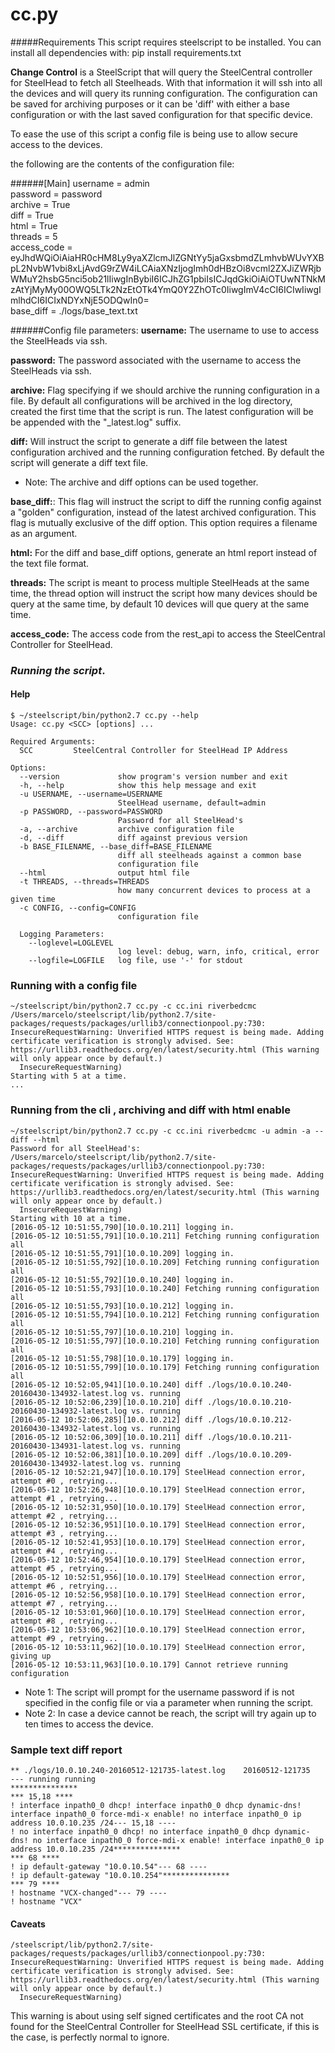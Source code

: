 # cc.py
#####Requirements
This script requires steelscript to be installed. You can install all dependencies with:
pip install requirements.txt

**Change Control** is a SteelScript that will query the SteelCentral controller for SteelHead to fetch all Steelheads.
With that information it will ssh into all the devices and will query its running configuration.
The configuration can be saved for archiving purposes or it can be 'diff' with either a base configuration or with
the last saved configuration for that specific device.

To ease the use of this script a config file is being use to allow secure access to the devices.

the following are the contents of the configuration file:

######[Main]
username = admin  
password = password  
archive = True  
diff = True  
html = True  
threads = 5  
access_code = eyJhdWQiOiAiaHR0cHM8Ly9yaXZlcmJlZGNtYy5jaGxsbmdZLmhvbWUvYXBpL2NvbW1vbi8xLjAvdG9rZW4iLCAiaXNzIjogImh0dHBzOi8vcml2ZXJiZWRjbWMuY2hsbG5nci5ob21lIiwgInBybiI6ICJhZG1pbiIsICJqdGkiOiAiOTUwNTNkMzAtYjMyMy00OWQ5LTk2NzEtOTk4YmQ0Y2ZhOTc0IiwgImV4cCI6ICIwIiwgImlhdCI6ICIxNDYxNjE5ODQwIn0=  
base_diff = ./logs/base_text.txt  


######Config file parameters:
**username:** The username to use to access the SteelHeads via ssh.

**password:** The password associated with the username to access the SteelHeads via ssh.

**archive:** Flag specifying if we should archive the running configuration in a file. By default all configurations will
be archived in the log directory, created the first time that the script is run. The latest configuration will be
be appended with the "_latest.log" suffix.

**diff:** Will instruct the script to generate a diff file between the latest configuration archived and the running
configuration fetched. By default the script will generate a diff text file.

* Note: The archive and diff options can be used together.

**base_diff:**: This flag will instruct the script to diff the running config against a "golden" configuration, instead
of the latest archived configuration. This flag is mutually exclusive of the diff option. This option requires a filename
as an argument.

**html:** For the diff and base_diff options, generate an html report instead of the text file format.

**threads:** The script is meant to process multiple SteelHeads at the same time, the thread option will instruct the
script how many  devices should be query at the same time, by default 10 devices will que query at the same time.

**access_code:** The access code from the rest_api to access the SteelCentral Controller for SteelHead.

### *Running the script*.
#### Help
```
$ ~/steelscript/bin/python2.7 cc.py --help
Usage: cc.py <SCC> [options] ...

Required Arguments:
  SCC         SteelCentral Controller for SteelHead IP Address

Options:
  --version             show program's version number and exit
  -h, --help            show this help message and exit
  -u USERNAME, --username=USERNAME
                        SteelHead username, default=admin
  -p PASSWORD, --password=PASSWORD
                        Password for all SteelHead's
  -a, --archive         archive configuration file
  -d, --diff            diff against previous version
  -b BASE_FILENAME, --base_diff=BASE_FILENAME
                        diff all steelheads against a common base
                        configuration file
  --html                output html file
  -t THREADS, --threads=THREADS
                        how many concurrent devices to process at a given time
  -c CONFIG, --config=CONFIG
                        configuration file

  Logging Parameters:
    --loglevel=LOGLEVEL
                        log level: debug, warn, info, critical, error
    --logfile=LOGFILE   log file, use '-' for stdout
```
### Running with a config file
```
~/steelscript/bin/python2.7 cc.py -c cc.ini riverbedcmc
/Users/marcelo/steelscript/lib/python2.7/site-packages/requests/packages/urllib3/connectionpool.py:730: InsecureRequestWarning: Unverified HTTPS request is being made. Adding certificate verification is strongly advised. See: https://urllib3.readthedocs.org/en/latest/security.html (This warning will only appear once by default.)
  InsecureRequestWarning)
Starting with 5 at a time.
...
```

### Running from the cli , archiving and diff with html enable
```
~/steelscript/bin/python2.7 cc.py -c cc.ini riverbedcmc -u admin -a --diff --html
Password for all SteelHead's:
/Users/marcelo/steelscript/lib/python2.7/site-packages/requests/packages/urllib3/connectionpool.py:730: InsecureRequestWarning: Unverified HTTPS request is being made. Adding certificate verification is strongly advised. See: https://urllib3.readthedocs.org/en/latest/security.html (This warning will only appear once by default.)
  InsecureRequestWarning)
Starting with 10 at a time.
[2016-05-12 10:51:55,790][10.0.10.211] logging in.
[2016-05-12 10:51:55,791][10.0.10.211] Fetching running configuration all
[2016-05-12 10:51:55,791][10.0.10.209] logging in.
[2016-05-12 10:51:55,792][10.0.10.209] Fetching running configuration all
[2016-05-12 10:51:55,792][10.0.10.240] logging in.
[2016-05-12 10:51:55,793][10.0.10.240] Fetching running configuration all
[2016-05-12 10:51:55,793][10.0.10.212] logging in.
[2016-05-12 10:51:55,794][10.0.10.212] Fetching running configuration all
[2016-05-12 10:51:55,797][10.0.10.210] logging in.
[2016-05-12 10:51:55,797][10.0.10.210] Fetching running configuration all
[2016-05-12 10:51:55,798][10.0.10.179] logging in.
[2016-05-12 10:51:55,799][10.0.10.179] Fetching running configuration all
[2016-05-12 10:52:05,941][10.0.10.240] diff ./logs/10.0.10.240-20160430-134932-latest.log vs. running
[2016-05-12 10:52:06,239][10.0.10.210] diff ./logs/10.0.10.210-20160430-134932-latest.log vs. running
[2016-05-12 10:52:06,285][10.0.10.212] diff ./logs/10.0.10.212-20160430-134932-latest.log vs. running
[2016-05-12 10:52:06,309][10.0.10.211] diff ./logs/10.0.10.211-20160430-134931-latest.log vs. running
[2016-05-12 10:52:06,381][10.0.10.209] diff ./logs/10.0.10.209-20160430-134932-latest.log vs. running
[2016-05-12 10:52:21,947][10.0.10.179] SteelHead connection error, attempt #0 , retrying...
[2016-05-12 10:52:26,948][10.0.10.179] SteelHead connection error, attempt #1 , retrying...
[2016-05-12 10:52:31,950][10.0.10.179] SteelHead connection error, attempt #2 , retrying...
[2016-05-12 10:52:36,951][10.0.10.179] SteelHead connection error, attempt #3 , retrying...
[2016-05-12 10:52:41,953][10.0.10.179] SteelHead connection error, attempt #4 , retrying...
[2016-05-12 10:52:46,954][10.0.10.179] SteelHead connection error, attempt #5 , retrying...
[2016-05-12 10:52:51,956][10.0.10.179] SteelHead connection error, attempt #6 , retrying...
[2016-05-12 10:52:56,958][10.0.10.179] SteelHead connection error, attempt #7 , retrying...
[2016-05-12 10:53:01,960][10.0.10.179] SteelHead connection error, attempt #8 , retrying...
[2016-05-12 10:53:06,962][10.0.10.179] SteelHead connection error, attempt #9 , retrying...
[2016-05-12 10:53:11,962][10.0.10.179] SteelHead connection error, giving up
[2016-05-12 10:53:11,963][10.0.10.179] Cannot retrieve running configuration
```
* Note 1: The script will prompt for the username password if is not specified in the config file or via a parameter when running the script.
* Note 2: In case a device cannot be reach, the script will try again up to ten times to access the device.

### Sample text diff report
```
** ./logs/10.0.10.240-20160512-121735-latest.log	20160512-121735
--- running	running
***************
*** 15,18 ****
! interface inpath0_0 dhcp! interface inpath0_0 dhcp dynamic-dns! interface inpath0_0 force-mdi-x enable! no interface inpath0_0 ip address 10.0.10.235 /24--- 15,18 ----
! no interface inpath0_0 dhcp! no interface inpath0_0 dhcp dynamic-dns! no interface inpath0_0 force-mdi-x enable! interface inpath0_0 ip address 10.0.10.235 /24***************
*** 68 ****
! ip default-gateway "10.0.10.54"--- 68 ----
! ip default-gateway "10.0.10.254"***************
*** 79 ****
! hostname "VCX-changed"--- 79 ----
! hostname "VCX"
```

#### Caveats

```
/steelscript/lib/python2.7/site-packages/requests/packages/urllib3/connectionpool.py:730: InsecureRequestWarning: Unverified HTTPS request is being made. Adding certificate verification is strongly advised. See: https://urllib3.readthedocs.org/en/latest/security.html (This warning will only appear once by default.)
  InsecureRequestWarning)
```
This warning is about using self signed certificates and  the root CA not found for the SteelCentral Controller for SteelHead SSL certificate, if this is the case, is perfectly normal to ignore.
